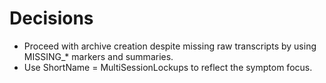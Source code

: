 # Decisions
- Proceed with archive creation despite missing raw transcripts by using MISSING_* markers and summaries.
- Use ShortName = MultiSessionLockups to reflect the symptom focus.

